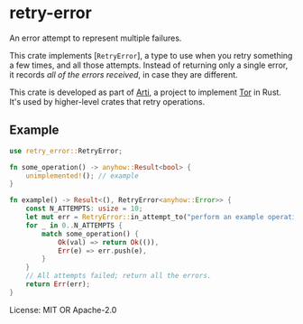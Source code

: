 # retry-error

An error attempt to represent multiple failures.

This crate implements [`RetryError`], a type to use when you
retry something a few times, and all those attempts.  Instead of
returning only a single error, it records _all of the errors
received_, in case they are different.

This crate is developed as part of
[Arti](https://gitlab.torproject.org/tpo/core/arti/), a project to
implement [Tor](https://www.torproject.org/) in Rust.
It's used by higher-level crates that retry
operations.

## Example

```rust
use retry_error::RetryError;

fn some_operation() -> anyhow::Result<bool> {
    unimplemented!(); // example
}

fn example() -> Result<(), RetryError<anyhow::Error>> {
    const N_ATTEMPTS: usize = 10;
    let mut err = RetryError::in_attempt_to("perform an example operation");
    for _ in 0..N_ATTEMPTS {
        match some_operation() {
            Ok(val) => return Ok(()),
            Err(e) => err.push(e),
        }
    }
    // All attempts failed; return all the errors.
    return Err(err);
}
```

License: MIT OR Apache-2.0
